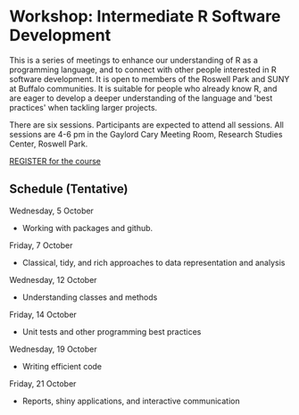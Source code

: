 # Workshop: Intermediate R Software Development

This is a series of meetings to enhance our understanding of R as a
programming language, and to connect with other people interested in R
software development. It is open to members of the Roswell Park and
SUNY at Buffalo communities. It is suitable for people who already
know R, and are eager to develop a deeper understanding of the
language and 'best practices' when tackling larger projects.

There are six sessions. Participants are expected to attend all
sessions. All sessions are 4-6 pm in the Gaylord Cary Meeting Room,
Research Studies Center, Roswell Park.

[REGISTER for the course][1]

## Schedule (Tentative)

Wednesday, 5 October

- Working with packages and github.

Friday, 7 October

- Classical, tidy, and rich approaches to data representation and
  analysis

Wednesday, 12 October

- Understanding classes and methods

Friday, 14 October

- Unit tests and other programming best practices

Wednesday, 19 October

- Writing efficient code

Friday, 21 October

- Reports, shiny applications, and interactive communication

[1]: https://www.surveymonkey.com/r/ZHBSZ9H

